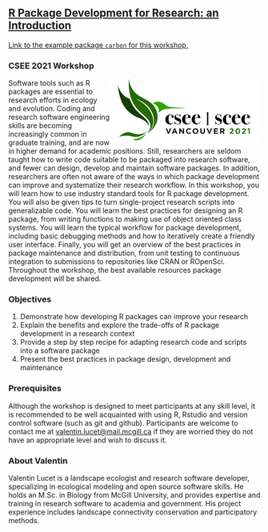 ## [R Package Development for Research: an Introduction](https://vlucet.github.io/R_pkg_dev_for_research_CSEE_2021/)

[Link to the example package `carbon` for this workshop,](https://github.com/VLucet/carbon)

### CSEE 2021 Workshop

<a href="https://csee-scee2021.ca/"> <img src="images/csee_logo.png" align="right" width="300" alt='CSEE logo'/> </a>

Software tools such as R packages are essential to research efforts in ecology and evolution. Coding and research software engineering skills are becoming increasingly common in graduate training, and are now in higher demand for academic positions. Still, researchers are seldom taught how to write code suitable to be packaged into research software, and fewer can design, develop and maintain software packages. In addition, researchers are often not aware of  the ways in which package development can improve and systematize their research workflow. In this workshop, you will learn how to use industry standard tools for R package development. You will also be given tips to turn single-project research scripts into generalizable code. You will learn the best practices for designing an R package, from writing functions to making use of object oriented class systems. You will learn the typical workflow for package development, including basic debugging methods and how to iteratively create a friendly user interface. Finally, you will get an overview of the best practices in package maintenance and distribution, from unit testing to continuous integration to submissions to repositories like CRAN or ROpenSci. Throughout the workshop, the best available resources package development will be shared. 

### Objectives
1. Demonstrate how developing R packages can improve your research
2. Explain the benefits and explore the trade-offs of R package development in a research context
3. Provide a step by step recipe for adapting research code and scripts into a software package
4. Present the best practices in package design, development and maintenance

### Prerequisites
Although the workshop is designed to meet participants at any skill level, it is recommended to be well acquainted with using R, Rstudio and version control software (such as git and github). Participants are welcome to contact me at valentin.lucet@mail.mcgill.ca if they are worried they do not have an appropriate level and wish to discuss it.

### About Valentin
Valentin Lucet is a landscape ecologist and research software developer, specializing in ecological modeling and open source software skills. He holds an M.Sc. in Biology from McGill University, and provides expertise and training in research software to academia and government. His project experience includes landscape connectivity conservation and participatory methods.
